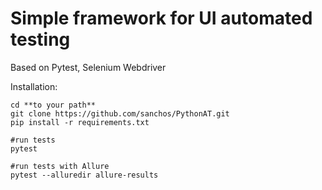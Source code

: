 # Simple framework for UI automated testing

Based on Pytest, Selenium Webdriver

Installation:
```
cd **to your path**
git clone https://github.com/sanchos/PythonAT.git
pip install -r requirements.txt

#run tests
pytest

#run tests with Allure
pytest --alluredir allure-results
```